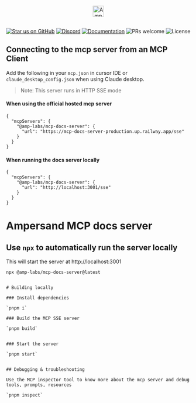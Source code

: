 <br/>
<div align="center">
    <a href="https://www.withampersand.com/?utm_source=github&utm_medium=readme&utm_campaign=mcp-docs-server&utm_content=logo">
    <img src="https://res.cloudinary.com/dycvts6vp/image/upload/v1723671980/ampersand-logo-black.svg" height="30" align="center" alt="Ampersand logo" >
    </a>
<br/>
<br/>

<div align="center">

[![Star us on GitHub](https://img.shields.io/github/stars/amp-labs/connectors?color=FFD700&label=Stars&logo=Github)](https://github.com/amp-labs/connectors) [![Discord](https://img.shields.io/badge/Join%20The%20Community-black?logo=discord)](https://discord.gg/BWP4BpKHvf) [![Documentation](https://img.shields.io/badge/Read%20our%20Documentation-black?logo=book)](https://docs.withampersand.com) ![PRs welcome](https://img.shields.io/badge/PRs-welcome-brightgreen.svg) <img src="https://img.shields.io/static/v1?label=license&message=MIT&color=white" alt="License">
</div>

</div>


## Connecting to the mcp server from an MCP Client

Add the following in your `mcp.json` in cursor IDE or `claude_desktop_config.json` when using Claude desktop.

> Note: This server runs in HTTP SSE mode 

#### When using the official hosted mcp server 

```
{
  "mcpServers": {
    "@amp-labs/mcp-docs-server": {
      "url": "https://mcp-docs-server-production.up.railway.app/sse" 
    }
  }
}
````

#### When running the docs server locally
```
{
  "mcpServers": {
    "@amp-labs/mcp-docs-server": {
      "url": "http://localhost:3001/sse"
    }
  }
}

```


# Ampersand MCP docs server 

## Use `npx` to automatically run the server locally

This will start the server at http://localhost:3001

`npx @amp-labs/mcp-docs-server@latest`


```

# Building locally 

### Install dependencies

`pnpm i`

### Build the MCP SSE server

`pnpm build`


### Start the server

`pnpm start`


## Debugging & troubleshooting
 
Use the MCP inspector tool to know more about the mcp server and debug tools, prompts, resources 

`pnpm inspect`